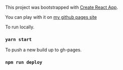 This project was bootstrapped with [Create React App](https://github.com/facebook/create-react-app).

You can play with it on [my github pages site](https://ryanbarringtoncox.github.io/story-cube-app)

To run locally.

### `yarn start`

To push a new build up to gh-pages.

### `npm run deploy`
